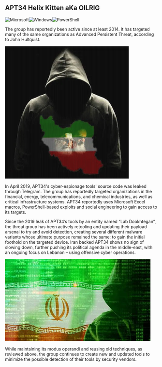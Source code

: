 ## APT34 Helix Kitten aKa OILRIG
![Microsoft](https://img.shields.io/badge/Microsoft-0078D4?style=for-the-badge&logo=microsoft&logoColor=white)![Windows](https://img.shields.io/badge/Windows-0078D6?style=for-the-badge&logo=windows&logoColor=white)![PowerShell](https://img.shields.io/badge/PowerShell-%235391FE.svg?style=for-the-badge&logo=powershell&logoColor=white)

The group has reportedly been active since at least 2014. It has targeted many of the same organizations as Advanced Persistent Threat, according to John Hultquist.

![This is an image](iranian-hackers.webp )

In April 2019, APT34's cyber-espionage tools' source code was leaked through Telegram. The group has reportedly targeted organizations in the financial, energy, telecommunications, and chemical industries, as well as critical infrastructure systems. APT34 reportedly uses Microsoft Excel macros, PowerShell-based exploits and social engineering to gain access to its targets. 

Since the 2019 leak of APT34’s tools by an entity named “Lab Dookhtegan”, the threat group has been actively retooling and updating their payload arsenal to try and avoid detection, creating several different malware variants whose ultimate purpose remained the same: to gain the initial foothold on the targeted device. Iran backed APT34 shows no sign of slowing down, further pushing its political agenda in the middle-east, with an ongoing focus on Lebanon – using offensive cyber operations.

![This is an image](iranian-hackerss.jpg )

While maintaining its modus operandi and reusing old techniques, as reviewed above, the group continues to create new and updated tools to minimize the possible detection of their tools by security vendors.
